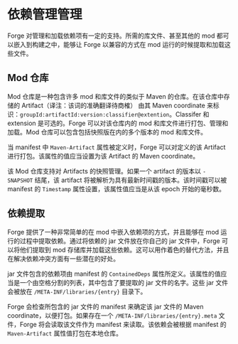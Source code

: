 # 依赖管理管理

Forge 对管理和加载依赖项有一定的支持。所需的库文件、甚至其他的 mod 都可以嵌入到构建之中，能够让 Forge 以兼容的方式在 mod 运行的时候提取和加载这些文件。

## Mod 仓库

Mod 仓库是一种包含许多 mod 和库文件的类似于 Maven 的仓库。在该仓库中存储的 Artifact（译注：该词的准确翻译待商榷） 由其 Maven coordinate 来标识：`groupId:artifactId:version:classifier@extention`。Classifer 和 extension 是可选的。Forge 可以对该仓库内的 mod 和库文件进行打包、管理和加载。Mod 仓库可以包含包括快照版在内的多个版本的 mod 和库文件。

当 manifest 中 `Maven-Artifact` 属性被定义时，Forge 可以对定义的该 Artifact 进行打包。该属性的值应当设置为该 Artifact 的 Maven coordinate。

该 Mod 仓库支持对 Artifacts 的快照管理。如果一个 artifact 的版本以 `-SNAPSHOT` 结尾，该 artifact 将被解析为具有最新时间戳的版本。该时间戳可以被 manifest 的 `Timestamp` 属性设置，该属性值应当是从该 epoch 开始的毫秒数。

## 依赖提取

Forge 提供了一种非常简单的在 mod 中嵌入依赖项的方式，并且能够在 mod 运行的过程中提取依赖。通过将依赖的 jar 文件放在你自己的 jar 文件中，Forge 可以将他们提取到 mod 存储库并加载这些依赖。这可以用作着色的替代方法，并且在解决依赖冲突方面有一些潜在的好处。

jar 文件包含的依赖项由 manifest 的 `ContainedDeps` 属性所定义。该属性的值应当是一个由空格分割的列表，其中包含了要提取的 jar 文件的名字。这些 jar 文件会被放在 `/META-INF/libraries/{entry}` 目录下。

Forge 会检查所包含的 jar 文件的 manifest 来确定该 jar 文件的 Maven coordinate，以便打包。如果存在一个 `/META-INF/libraries/{entry}.meta` 文件，Forge 将会读取该文件作为 manifest 来读取。该依赖会被根据 manifest 的 `Maven-Artifact` 属性值打包在本地仓库。
